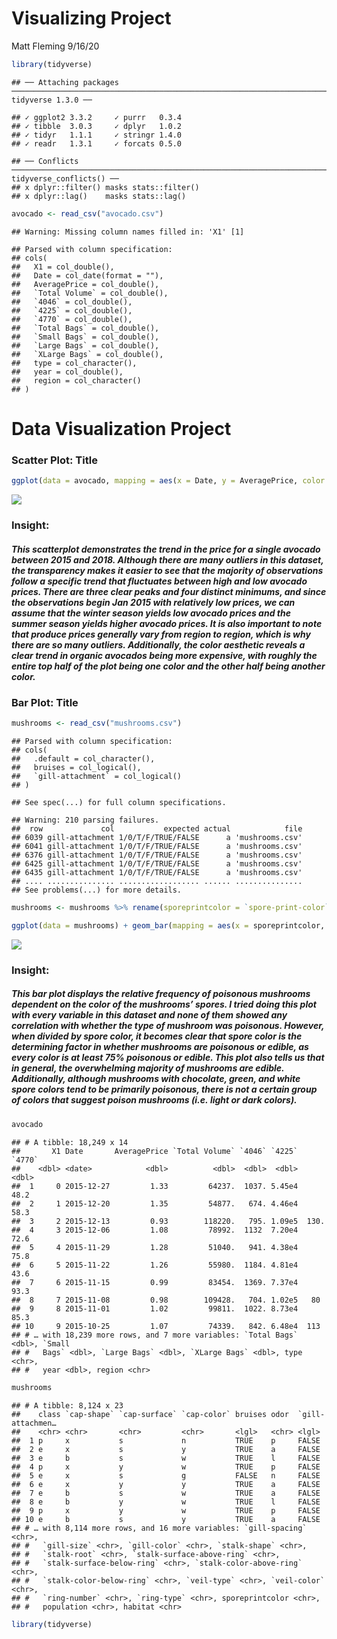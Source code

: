 Visualizing Project
================
Matt Fleming
9/16/20

``` r
library(tidyverse)
```

    ## ── Attaching packages ─────────────────────────────────────────────────────────────────────────────────────────────────────────────────────────────────────────────────── tidyverse 1.3.0 ──

    ## ✓ ggplot2 3.3.2     ✓ purrr   0.3.4
    ## ✓ tibble  3.0.3     ✓ dplyr   1.0.2
    ## ✓ tidyr   1.1.1     ✓ stringr 1.4.0
    ## ✓ readr   1.3.1     ✓ forcats 0.5.0

    ## ── Conflicts ────────────────────────────────────────────────────────────────────────────────────────────────────────────────────────────────────────────────────── tidyverse_conflicts() ──
    ## x dplyr::filter() masks stats::filter()
    ## x dplyr::lag()    masks stats::lag()

``` r
avocado <- read_csv("avocado.csv")
```

    ## Warning: Missing column names filled in: 'X1' [1]

    ## Parsed with column specification:
    ## cols(
    ##   X1 = col_double(),
    ##   Date = col_date(format = ""),
    ##   AveragePrice = col_double(),
    ##   `Total Volume` = col_double(),
    ##   `4046` = col_double(),
    ##   `4225` = col_double(),
    ##   `4770` = col_double(),
    ##   `Total Bags` = col_double(),
    ##   `Small Bags` = col_double(),
    ##   `Large Bags` = col_double(),
    ##   `XLarge Bags` = col_double(),
    ##   type = col_character(),
    ##   year = col_double(),
    ##   region = col_character()
    ## )

# Data Visualization Project

### Scatter Plot: Title

``` r
ggplot(data = avocado, mapping = aes(x = Date, y = AveragePrice, color = type)) + geom_point(alpha = .2) + labs(x = "Date", y = "Price of one Avocado", title = "Trend in Avocado Price over Time", subtitle = "2015-2018", caption = "Source: avocado")
```

![](Visualizing_files/figure-gfm/unnamed-chunk-3-1.png)<!-- -->

### Insight:

##### This scatterplot demonstrates the trend in the price for a single avocado between 2015 and 2018. Although there are many outliers in this dataset, the transparency makes it easier to see that the majority of observations follow a specific trend that fluctuates between high and low avocado prices. There are three clear peaks and four distinct minimums, and since the observations begin Jan 2015 with relatively low prices, we can assume that the winter season yields low avocado prices and the summer season yields higher avocado prices. It is also important to note that produce prices generally vary from region to region, which is why there are so many outliers. Additionally, the color aesthetic reveals a clear trend in organic avocados being more expensive, with roughly the entire top half of the plot being one color and the other half being another color.

### Bar Plot: Title

``` r
mushrooms <- read_csv("mushrooms.csv")
```

    ## Parsed with column specification:
    ## cols(
    ##   .default = col_character(),
    ##   bruises = col_logical(),
    ##   `gill-attachment` = col_logical()
    ## )

    ## See spec(...) for full column specifications.

    ## Warning: 210 parsing failures.
    ##  row             col           expected actual            file
    ## 6039 gill-attachment 1/0/T/F/TRUE/FALSE      a 'mushrooms.csv'
    ## 6041 gill-attachment 1/0/T/F/TRUE/FALSE      a 'mushrooms.csv'
    ## 6376 gill-attachment 1/0/T/F/TRUE/FALSE      a 'mushrooms.csv'
    ## 6425 gill-attachment 1/0/T/F/TRUE/FALSE      a 'mushrooms.csv'
    ## 6435 gill-attachment 1/0/T/F/TRUE/FALSE      a 'mushrooms.csv'
    ## .... ............... .................. ...... ...............
    ## See problems(...) for more details.

``` r
mushrooms <- mushrooms %>% rename(sporeprintcolor = `spore-print-color`)
```

``` r
ggplot(data = mushrooms) + geom_bar(mapping = aes(x = sporeprintcolor, fill = class), position = "fill") + labs(x = "Spore Print Color", y = "Relative Frequency", title = "Relative Frequency of Poisonous Mushrooms Based on Spore Color", subtitle = "Buff, Chocolate, Black, Brown, Orange, Green, Purple, White, Yellow", caption = "Source: mushrooms")
```

![](Visualizing_files/figure-gfm/unnamed-chunk-6-1.png)<!-- -->

### Insight:

##### This bar plot displays the relative frequency of poisonous mushrooms dependent on the color of the mushrooms’ spores. I tried doing this plot with every variable in this dataset and none of them showed any correlation with whether the type of mushroom was poisonous. However, when divided by spore color, it becomes clear that spore color is the determining factor in whether mushrooms are poisonous or edible, as every color is at least 75% poisonous or edible. This plot also tells us that in general, the overwhelming majority of mushrooms are edible. Additionally, although mushrooms with chocolate, green, and white spore colors tend to be primarily poisonous, there is not a certain group of colors that suggest poison mushrooms (i.e. light or dark colors).

``` r
avocado
```

    ## # A tibble: 18,249 x 14
    ##       X1 Date       AveragePrice `Total Volume` `4046` `4225` `4770`
    ##    <dbl> <date>            <dbl>          <dbl>  <dbl>  <dbl>  <dbl>
    ##  1     0 2015-12-27         1.33         64237.  1037. 5.45e4   48.2
    ##  2     1 2015-12-20         1.35         54877.   674. 4.46e4   58.3
    ##  3     2 2015-12-13         0.93        118220.   795. 1.09e5  130. 
    ##  4     3 2015-12-06         1.08         78992.  1132  7.20e4   72.6
    ##  5     4 2015-11-29         1.28         51040.   941. 4.38e4   75.8
    ##  6     5 2015-11-22         1.26         55980.  1184. 4.81e4   43.6
    ##  7     6 2015-11-15         0.99         83454.  1369. 7.37e4   93.3
    ##  8     7 2015-11-08         0.98        109428.   704. 1.02e5   80  
    ##  9     8 2015-11-01         1.02         99811.  1022. 8.73e4   85.3
    ## 10     9 2015-10-25         1.07         74339.   842. 6.48e4  113  
    ## # … with 18,239 more rows, and 7 more variables: `Total Bags` <dbl>, `Small
    ## #   Bags` <dbl>, `Large Bags` <dbl>, `XLarge Bags` <dbl>, type <chr>,
    ## #   year <dbl>, region <chr>

``` r
mushrooms
```

    ## # A tibble: 8,124 x 23
    ##    class `cap-shape` `cap-surface` `cap-color` bruises odor  `gill-attachmen…
    ##    <chr> <chr>       <chr>         <chr>       <lgl>   <chr> <lgl>           
    ##  1 p     x           s             n           TRUE    p     FALSE           
    ##  2 e     x           s             y           TRUE    a     FALSE           
    ##  3 e     b           s             w           TRUE    l     FALSE           
    ##  4 p     x           y             w           TRUE    p     FALSE           
    ##  5 e     x           s             g           FALSE   n     FALSE           
    ##  6 e     x           y             y           TRUE    a     FALSE           
    ##  7 e     b           s             w           TRUE    a     FALSE           
    ##  8 e     b           y             w           TRUE    l     FALSE           
    ##  9 p     x           y             w           TRUE    p     FALSE           
    ## 10 e     b           s             y           TRUE    a     FALSE           
    ## # … with 8,114 more rows, and 16 more variables: `gill-spacing` <chr>,
    ## #   `gill-size` <chr>, `gill-color` <chr>, `stalk-shape` <chr>,
    ## #   `stalk-root` <chr>, `stalk-surface-above-ring` <chr>,
    ## #   `stalk-surface-below-ring` <chr>, `stalk-color-above-ring` <chr>,
    ## #   `stalk-color-below-ring` <chr>, `veil-type` <chr>, `veil-color` <chr>,
    ## #   `ring-number` <chr>, `ring-type` <chr>, sporeprintcolor <chr>,
    ## #   population <chr>, habitat <chr>

``` r
library(tidyverse)
```
